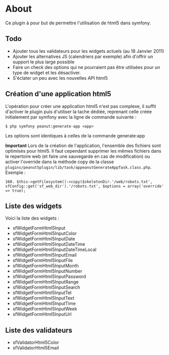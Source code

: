 # About #
Ce plugin à pour but de permettre l'utilisation de html5 dans symfony.

## Todo ##
- Ajouter tous les validateurs pour les widgets actuels (au 18 Janvier 2011)
- Ajouter les alternatives JS (calendriers par exemple) afin d'offrir un support le plus large possible
- Faire un check des options qui ne pourraient pas être utilisées pour un type de widget et les désactiver.
- S'éclater un peu avec les nouvelles API html5

## Création d'une application html5 ##
L'opération pour créer une application html5 n'est pas complexe, il suffit d'activer le plugin puis d'utiliser la tache dédiée,
 reprenant celle créée initialement par symfony avec la ligne de commande suivante :

    $ php symfony peanut:generate-app <app>

Les options sont identiques à celles de la commande generate:app

__Important__
Lors de la création de l'application, l'ensemble des fichiers sont optimisés pour html5. Il faut cependant
supprimer les mêmes fichiers dans le repertoire web (et faire une sauvegarde en cas de modification) ou activer l'override dans la méthode
copy de la classe `plugins/peanut5plugin/lib/task/appeanutGenerateAppTask.class.php`. Exemple :

    160. $this->getFilesystem()->copy($skeletonDir.'/web/robots.txt', sfConfig::get('sf_web_dir').'/robots.txt', $options = array('override' => true);


## Liste des widgets ##
Voici la liste des widgets :

- sfWidgetFormHtml5Input
- sfWidgetFormHtml5InputColor
- sfWidgetFormHtml5InputDate
- sfWidgetFormHtml5InputDateTime
- sfWidgetFormHtml5InputDateTimeLocal
- sfWidgetFormHtml5InputEmail
- sfWidgetFormHtml5InputFile
- sfWidgetFormHtml5InputMonth
- sfWidgetFormHtml5InputNumber
- sfWidgetFormHtml5InputPassword
- sfWidgetFormHtml5InputRange
- sfWidgetFormHtml5InputSearch
- sfWidgetFormHtml5InputTel
- sfWidgetFormHtml5InputText
- sfWidgetFormHtml5InputTime
- sfWidgetFormHtml5InputWeek
- sfWidgetFormHtml5InputUrl


## Liste des validateurs ##

- sfValidatorHtml5Color
- sfValidatorHtml5Email


